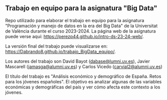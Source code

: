
## Trabajo en equipo para la asignatura "Big Data"

<!-- El párrafo de abajo has de dejarlo tal cual. NO HAS DE CAMBIAR NADA!!-->

Repo utilizado para elaborar el trabajo en equipo para la asignatura "Programación y manejo de datos en la era del Big Data" de la Universitat de València durante el curso 2023-2024. La página web de la asignatura puede verse aquí: <https://perezp44.github.io/intro-ds-23-24-web/>.



<!-- En la linea de abajo HAS de SUSTITUIR "perezp44" por tu usuario de Github-->
La versión final del trabajo puede visualizarse en: <https://Dabrando8.github.io/trabajo_BigData_equipo/>. 


<!-- Abajo podéis escribir lo que queráis, igual un resumen del trabajo, o ..., o ... pero al menos, tenéis que poner el título del trabajo y el nombre de los componentes del equipo-->

Los autores del trabajo son David Bayot (dabase@lumni.uv.es), Javier Mascarell (jamasga@alumni.uv.es) y Carlos Vicedo (carvial2@alumni.uv.es)

El título del trabajo es "Análisis económico y demográfico de España. Retos para los jóvenes españoles".  El objetivo es analizar algunas de las variables económicas y demográficas del país y ver cómo afecta este contexto a los jóvenes.


